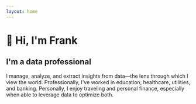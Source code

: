 ```yaml
---
layout: home
---
```

# :wave: Hi, I'm Frank
## I'm a data professional

I manage, analyze, and extract insights from data—the lens through which I view the world. Professionally, I've worked in education, healthcare, utilities, and banking. Personally, I enjoy traveling and personal finance, especially when able to leverage data to optimize both.
